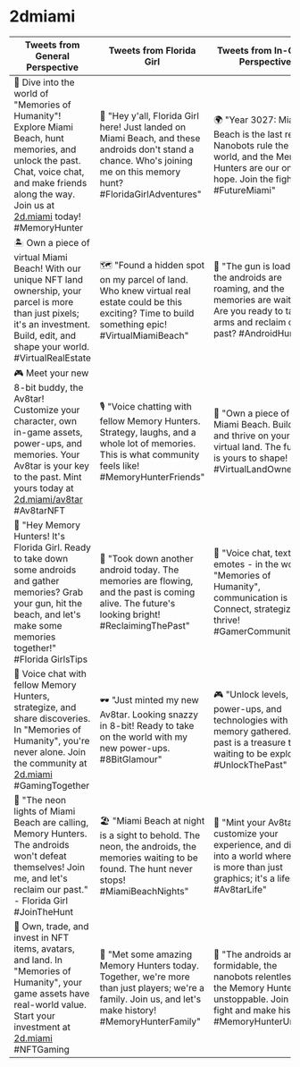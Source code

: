 # 2dmiami


| Tweets from General Perspective                                                                                   | Tweets from Florida Girl                                                                                         | Tweets from In-Game Perspective                                                                                   |
|-------------------------------------------------------------------------------------------------------------------|------------------------------------------------------------------------------------------------------------------|-------------------------------------------------------------------------------------------------------------------|
| 🚀 Dive into the world of "Memories of Humanity"! Explore Miami Beach, hunt memories, and unlock the past. Chat, voice chat, and make friends along the way. Join us at [2d.miami](https://2d.miami) today! #MemoryHunter | 🌴 "Hey y'all, Florida Girl here! Just landed on Miami Beach, and these androids don't stand a chance. Who's joining me on this memory hunt? #FloridaGirlAdventures" | 🌍 "Year 3027: Miami Beach is the last refuge. Nanobots rule the world, and the Memory Hunters are our only hope. Join the fight! #FutureMiami" |
| 🏝️ Own a piece of virtual Miami Beach! With our unique NFT land ownership, your parcel is more than just pixels; it's an investment. Build, edit, and shape your world. #VirtualRealEstate | 🗺️ "Found a hidden spot on my parcel of land. Who knew virtual real estate could be this exciting? Time to build something epic! #VirtualMiamiBeach" | 🔫 "The gun is loaded, the androids are roaming, and the memories are waiting. Are you ready to take up arms and reclaim our past? #AndroidHunt" |
| 🎮 Meet your new 8-bit buddy, the Av8tar! Customize your character, own in-game assets, power-ups, and memories. Your Av8tar is your key to the past. Mint yours today at [2d.miami/av8tar](https://2d.miami/av8tar) #Av8tarNFT | 🎙️ "Voice chatting with fellow Memory Hunters. Strategy, laughs, and a whole lot of memories. This is what community feels like! #MemoryHunterFriends" | 🏡 "Own a piece of Miami Beach. Build, edit, and thrive on your virtual land. The future is yours to shape! #VirtualLandOwnership" |
| 🤖 "Hey Memory Hunters! It's Florida Girl. Ready to take down some androids and gather memories? Grab your gun, hit the beach, and let's make some memories together!" #Florida GirlsTips | 👾 "Took down another android today. The memories are flowing, and the past is coming alive. The future's looking bright! #ReclaimingThePast" | 🎤 "Voice chat, text chat, emotes - in the world of "Memories of Humanity", communication is key. Connect, strategize, and thrive! #GamerCommunity" |
| 🎤 Voice chat with fellow Memory Hunters, strategize, and share discoveries. In "Memories of Humanity", you're never alone. Join the community at [2d.miami](https://2d.miami) #GamingTogether | 🕶️ "Just minted my new Av8tar. Looking snazzy in 8-bit! Ready to take on the world with my new power-ups. #8BitGlamour" | 🎮 "Unlock levels, power-ups, and technologies with each memory gathered. The past is a treasure trove waiting to be explored! #UnlockThePast" |
| 🌆 "The neon lights of Miami Beach are calling, Memory Hunters. The androids won't defeat themselves! Join me, and let's reclaim our past." - Florida Girl #JoinTheHunt | 🏖️ "Miami Beach at night is a sight to behold. The neon, the androids, the memories waiting to be found. The hunt never stops! #MiamiBeachNights" | 👾 "Mint your Av8tar, customize your experience, and dive into a world where 8-bit is more than just graphics; it's a lifestyle! #Av8tarLife" |
| 💼 Own, trade, and invest in NFT items, avatars, and land. In "Memories of Humanity", your game assets have real-world value. Start your investment at [2d.miami](https://2d.miami) #NFTGaming | 🤝 "Met some amazing Memory Hunters today. Together, we're more than just players; we're a family. Join us, and let's make history! #MemoryHunterFamily" | 🤖 "The androids are formidable, the nanobots relentless, but the Memory Hunters are unstoppable. Join the fight and make history! #MemoryHunterUnite" |
